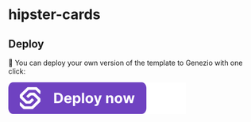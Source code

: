 # hipster-cards

## Deploy

:rocket: You can deploy your own version of the template to Genezio with one click:

[![Deploy to Genezio](https://raw.githubusercontent.com/Genez-io/graphics/main/svg/deploy-button.svg)](https://app.genez.io/start/deploy?repository=https://github.com/creativetimofficial/hipster-as-f-cards&utm_source=github&utm_medium=referral&utm_campaign=github-creativetim&utm_term=deploy-project&utm_content=button-head)